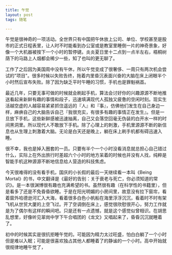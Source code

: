```yaml
---
title: 午觉
layout: post
tags: 随笔

---
```


午觉是很神奇的一项活动。全世界只有中国把午休放上公司、单位、学校甚至是股市的正式日程表里，让人时不时能看到办公室或是教室里睡倒一片的神奇景象，好像一个大机器被按下一个小时的暂停键。炎炎夏日里十二点到一点半左右，梧桐树荫下的马路上人烟都会稀少一些，知了也叫的更无聊了。

工作了之后因为美国周中没有午休，所以午觉变成了很奢侈、一周只有两次机会尝试的"项目"。很多时候以失败告终，拖着内里昏沉表面兴奋的大脑在床上闭眼半个小时然后宣布失败。除了因为缺乏平时午睡的习惯，手机也是罪魁祸首。

最近几年，只要无事可做的时候就会刷起手机，算法会讨好你的兴趣源源不断地推送看起来新鲜有趣的事情和段子，迅速填满现代人孤独又疲惫的空闲时刻。现实生活越空虚的人越容易紧紧抓住遥远的『人』和『事』，仿佛他们发生在自己身边一样，麻痹自己的大脑告诉自己『我很充实，有很多有趣的事情正在发生』。但是一旦放下手机，这些新鲜感被迅速抽离，自己又会落空回毫无伪装的白开水一样的时间黑洞里。所以现代人不敢放下手机。除了心理上的刺激，手机里源源不断的新信息也从生理上刺激着大脑。无论是白天还是晚上，躺在床上刷手机都有碍迅速入睡。

很不幸，我也是掉入圈套的一员。只要有半个一个小时没看消息就总担心自己错过什么，实际上在外出旅行时差超六个小时的地方呆着的时候也并没有人找，纯粹是智能手机这种源源不断地信息给人营造的科技焦虑。

今天很难得的没有看手机，国庆的小长假的最后一天继续看一本叫《Being Mortal》的书，中文翻译是《最好的告别：关于衰老与死亡，你必须知道的常识》。是一本很渊博很有趣也充满希望的书。虽然很有趣（在科学性的书籍里），但是看多了还是不免昏昏欲睡。于是在阳光明媚的小房间里，故意没有拉下窗帘，看着窗外哈德逊河汇入大海，看着很多白色小帆船在海里浮浮沉沉，看着时不时有架飞机从世贸大厦的上空飞过。开了空调倒在床上，感觉很欣慰很开心，努力工作就是为了偶尔有这样的瞬间吧。只是还有一点遗憾，就是这个感觉似曾相识。在胡思乱想里，好像听见翠岗中学下午合唱团的《龙文》又唱起来了，昏昏沉沉就睡着了。

初中的时候其实是很抗拒睡午觉的。可能因为精力太过旺盛，怕白白躺了一个小时但是难以入眠；可能是很喜欢独占其他人都睡着了的静谧的一个小时。高中开始就很规律地睡午觉了，






